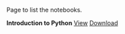 Page to list the notebooks.

**Introduction to Python**
[View](http://nbviewer.jupyter.org/github/jennyfisher/computing-modelling-earthsci/blob/master/notebooks/Week2_Intro-to-Python.ipynb)
[Download](Week2_Intro-to-Python.ipynb)
